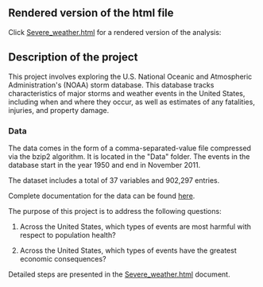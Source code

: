 ## Rendered version of the html file

Click [Severe_weather.html](http://htmlpreview.github.io/?https://github.com/Prim8/Data_Analysis_R/blob/master/Severe_weather/SevereWeather.html) for a rendered version of the analysis:

## Description of the project

This project involves exploring the U.S. National Oceanic and Atmospheric Administration's (NOAA) storm database. This database tracks characteristics of major storms and weather events in the United States, including when and where they occur, as well as estimates of any fatalities, injuries, and property damage.

### Data

The data comes in the form of a comma-separated-value file compressed via the bzip2 algorithm. It is located in the "Data" folder. The events in the database start in the year 1950 and end in November 2011. 

The dataset includes a total of 37 variables and 902,297 entries. 

Complete documentation for the data can be found [here](https://d396qusza40orc.cloudfront.net/repdata%2Fpeer2_doc%2Fpd01016005curr.pdf).

The purpose of this project is to address the following questions: 

1. Across the United States, which types of events are most harmful with respect to population health?

2. Across the United States, which types of events have the greatest economic consequences?

Detailed steps are presented in the [Severe_weather.html](http://htmlpreview.github.io/?https://github.com/Prim8/Data_Analysis_R/blob/master/Severe_weather/SevereWeather.html)  document.

